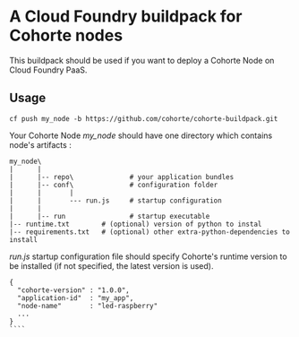 # A Cloud Foundry buildpack for Cohorte nodes
This buildpack should be used if you want to deploy a Cohorte Node on Cloud Foundry PaaS.

## Usage

````
cf push my_node -b https://github.com/cohorte/cohorte-buildpack.git
````

Your Cohorte  Node *my_node* should have one directory which contains node's artifacts :

`````
my_node\
|      |
|      |-- repo\              # your application bundles
|      |-- conf\              # configuration folder
|      |       | 
|      |       --- run.js     # startup configuration
|      |
|      |-- run                # startup executable
|-- runtime.txt        # (optional) version of python to instal
|-- requirements.txt   # (optional) other extra-python-dependencies to install
`````

*run.js* startup configuration file should specify Cohorte's runtime version to be installed (if not specified, the latest version is used).

`````
{ 
  "cohorte-version" : "1.0.0",
  "application-id"  : "my_app",
  "node-name"       : "led-raspberry"
  ...
}
````
